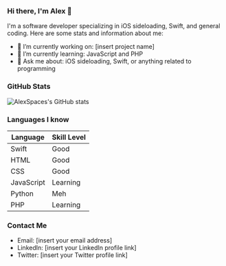 ### Hi there, I'm Alex 👋

I'm a software developer specializing in iOS sideloading, Swift, and general coding. Here are some stats and information about me:

- 🔭 I’m currently working on: [insert project name]
- 🌱 I’m currently learning: JavaScript and PHP
- 💬 Ask me about: iOS sideloading, Swift, or anything related to programming

### GitHub Stats

![AlexSpaces's GitHub stats](https://github-readme-stats.vercel.app/api?username=AlexSpaces&show_icons=true&count_private=true&theme=dracula)

### Languages I know

| Language | Skill Level |
| -------- | ----------- |
| Swift    | Good        |
| HTML     | Good        |
| CSS      | Good        |
| JavaScript| Learning   |
| Python   | Meh         |
| PHP      | Learning   |

### Contact Me

- Email: [insert your email address]
- LinkedIn: [insert your LinkedIn profile link]
- Twitter: [insert your Twitter profile link]
